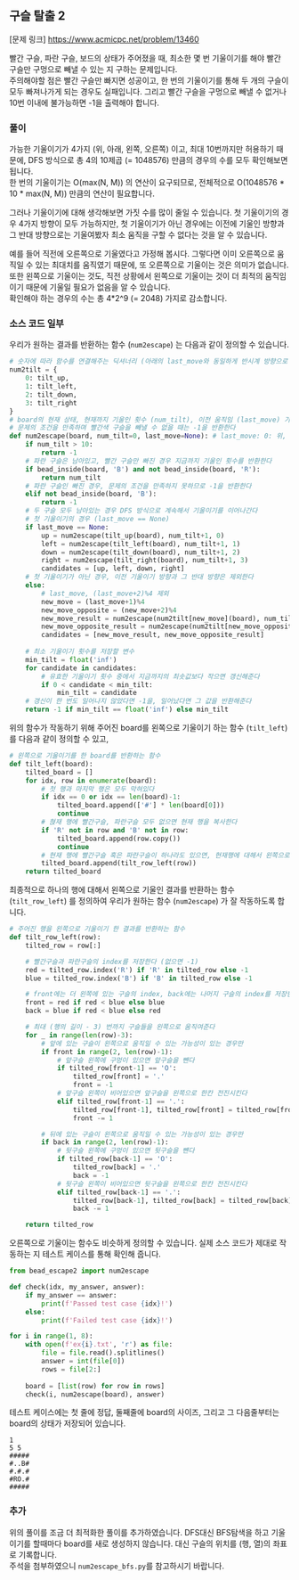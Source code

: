 ## 구슬 탈출 2
[문제 링크] https://www.acmicpc.net/problem/13460  

빨간 구슬, 파란 구슬, 보드의 상태가 주어졌을 때, 최소한 몇 번 기울이기를 해야 빨간 구슬만 구멍으로 빼낼 수 있는 지 구하는 문제입니다.  
주의해야할 점은 빨간 구슬만 빠지면 성공이고, 한 번의 기울이기를 통해 두 개의 구슬이 모두 빠져나가게 되는 경우도 실패입니다. 그리고 빨간 구슬을 구멍으로 빼낼 수 없거나 10번 이내에 불가능하면 -1을 출력해야 합니다.  

### 풀이
가능한 기울이기가 4가지 (위, 아래, 왼쪽, 오른쪽) 이고, 최대 10번까지만 허용하기 때문에, DFS 방식으로 총 4의 10제곱 (= 1048576) 만큼의 경우의 수를 모두 확인해보면 됩니다.  
한 번의 기울이기는 O(max(N, M)) 의 연산이 요구되므로, 전체적으로 O(1048576 * 10 * max(N, M)) 만큼의 연산이 필요합니다.  

그러나 기울이기에 대해 생각해보면 가짓 수를 많이 줄일 수 있습니다. 첫 기울이기의 경우 4가지 방향이 모두 가능하지만, 첫 기울이기가 아닌 경우에는 이전에 기울인 방향과 그 반대 방향으로는 기울여봤자 최소 움직을 구할 수 없다는 것을 알 수 있습니다.  

예를 들어 직전에 오른쪽으로 기울였다고 가정해 봅시다. 그렇다면 이미 오른쪽으로 움직일 수 있는 최대치를 움직였기 때문에, 또 오른쪽으로 기울이는 것은 의미가 없습니다.  
또한 왼쪽으로 기울이는 것도, 직전 상황에서 왼쪽으로 기울이는 것이 더 최적의 움직임이기 때문에 기울일 필요가 없음을 알 수 있습니다.  
확인해야 하는 경우의 수는 총 4*2^9 (= 2048) 가지로 감소합니다.

### 소스 코드 일부
우리가 원하는 결과를 반환하는 함수 (```num2escape```) 는 다음과 같이 정의할 수 있습니다.

```python
# 숫자에 따라 함수를 연결해주는 딕셔너리 (아래의 last_move와 동일하게 반시계 방향으로 숫자를 매겼다)
num2tilt = {
    0: tilt_up,
    1: tilt_left,
    2: tilt_down,
    3: tilt_right
}
# board의 현재 상태, 현재까지 기울인 횟수 (num_tilt), 이전 움직임 (last_move) 가 주어졌을 때, 빨간 구슬을 탈출시킬 수 있는 최소의 기울이기 횟수를 반환하는 함수
# 문제의 조건을 만족하며 빨간색 구슬을 빼낼 수 없을 때는 -1을 반환한다
def num2escape(board, num_tilt=0, last_move=None): # last_move: 0: 위, 1: 왼쪽, 2: 아래, 3: 오른쪽
    if num_tilt > 10:
        return -1
    # 파란 구슬은 남아있고, 빨간 구슬만 빠진 경우 지금까지 기울인 횟수를 반환한다
    if bead_inside(board, 'B') and not bead_inside(board, 'R'):
        return num_tilt
    # 파란 구슬인 빠진 경우, 문제의 조건을 만족하지 못하므로 -1을 반환한다
    elif not bead_inside(board, 'B'):
        return -1
    # 두 구슬 모두 남아있는 경우 DFS 방식으로 계속해서 기울이기를 이어나간다
    # 첫 기울이기의 경우 (last_move == None)
    if last_move == None:
        up = num2escape(tilt_up(board), num_tilt+1, 0)
        left = num2escape(tilt_left(board), num_tilt+1, 1)
        down = num2escape(tilt_down(board), num_tilt+1, 2)
        right = num2escape(tilt_right(board), num_tilt+1, 3)
        candidates = [up, left, down, right]
    # 첫 기울이기가 아닌 경우, 이전 기울이기 방향과 그 반대 방향은 제외한다
    else:
        # last_move, (last_move+2)%4 제외
        new_move = (last_move+1)%4
        new_move_opposite = (new_move+2)%4
        new_move_result = num2escape(num2tilt[new_move](board), num_tilt+1, new_move)
        new_move_opposite_result = num2escape(num2tilt[new_move_opposite](board), num_tilt+1, new_move_opposite)
        candidates = [new_move_result, new_move_opposite_result]
    
    # 최소 기울이기 횟수를 저장할 변수
    min_tilt = float('inf')
    for candidate in candidates:
        # 유효한 기울이기 횟수 중에서 지금까지의 최솟값보다 작으면 갱신해준다
        if 0 < candidate < min_tilt:
            min_tilt = candidate
    # 갱신이 한 번도 일어나지 않았다면 -1을, 일어났다면 그 값을 반환해준다
    return -1 if min_tilt == float('inf') else min_tilt
```

위의 함수가 작동하기 위해 주어진 board를 왼쪽으로 기울이기 하는 함수 (```tilt_left```) 를 다음과 같이 정의할 수 있고,
```python
# 왼쪽으로 기울이기를 한 board를 반환하는 함수
def tilt_left(board):
    tilted_board = []
    for idx, row in enumerate(board):
        # 첫 행과 마지막 행은 모두 막혀있다
        if idx == 0 or idx == len(board)-1:
            tilted_board.append(['#'] * len(board[0]))
            continue
        # 혅재 행에 빨간구슬, 파란구슬 모두 없으면 현재 행을 복사한다
        if 'R' not in row and 'B' not in row:
            tilted_board.append(row.copy())
            continue
        # 현재 행에 빨간구슬 혹은 파란구슬이 하나라도 있으면, 현재행에 대해서 왼쪽으로 기울이기를 해준다슬이 
        tilted_board.append(tilt_row_left(row))
    return tilted_board
```

최종적으로 하나의 행에 대해서 왼쪽으로 기울인 결과를 반환하는 함수 (```tilt_row_left```) 를 정의하여 우리가 원하는 함수 (```num2escape```) 가 잘 작동하도록 합니다.
```python
# 주어진 행을 왼쪽으로 기울이기 한 결과를 반환하는 함수
def tilt_row_left(row):
    tilted_row = row[:]

    # 빨간구슬과 파란구슬의 index를 저장한다 (없으면 -1)
    red = tilted_row.index('R') if 'R' in tilted_row else -1
    blue = tilted_row.index('B') if 'B' in tilted_row else -1

    # front에는 더 왼쪽에 있는 구슬의 index, back에는 나머지 구슬의 index를 저장한다
    front = red if red < blue else blue
    back = blue if red < blue else red

    # 최대 (행의 길이 - 3) 번까지 구슬들을 왼쪽으로 움직여준다
    for _ in range(len(row)-3):
        # 앞에 있는 구슬이 왼쪽으로 움직일 수 있는 가능성이 있는 경우만
        if front in range(2, len(row)-1):
            # 앞구슬 왼쪽에 구멍이 있으면 앞구슬을 뺀다
            if tilted_row[front-1] == 'O':
                tilted_row[front] = '.'
                front = -1
            # 앞구슬 왼쪽이 비어있으면 앞구슬을 왼쪽으로 한칸 전진시킨다
            elif tilted_row[front-1] == '.':
                tilted_row[front-1], tilted_row[front] = tilted_row[front], tilted_row[front-1]
                front -= 1

        # 뒤에 있는 구슬이 왼쪽으로 움직일 수 있는 가능성이 있는 경우만
        if back in range(2, len(row)-1):
            # 뒷구슬 왼쪽에 구멍이 있으면 뒷구슬을 뺸다
            if tilted_row[back-1] == 'O':
                tilted_row[back] = '.'
                back = -1
            # 뒷구슬 왼쪽이 비어있으면 뒷구슬을 왼쪽으로 한칸 전진시킨다
            elif tilted_row[back-1] == '.':
                tilted_row[back-1], tilted_row[back] = tilted_row[back], tilted_row[back-1]
                back -= 1

    return tilted_row
```

오른쪽으로 기울이는 함수도 비슷하게 정의할 수 있습니다. 실제 소스 코드가 제대로 작동하는 지 테스트 케이스를 통해 확인해 줍니다.
```python
from bead_escape2 import num2escape

def check(idx, my_answer, answer):
    if my_answer == answer:
        print(f'Passed test case {idx}!')
    else:
        print(f'Failed test case {idx}!')

for i in range(1, 8):
    with open(f'ex{i}.txt', 'r') as file:
        file = file.read().splitlines()
        answer = int(file[0])
        rows = file[2:]
        
    board = [list(row) for row in rows]
    check(i, num2escape(board), answer)
```

테스트 케이스에는 첫 줄에 정답, 둘째줄에 board의 사이즈, 그리고 그 다음줄부터는 board의 상태가 저장되어 있습니다.
```
1
5 5
#####
#..B#
#.#.#
#RO.#
#####
```

### 추가
위의 풀이를 조금 더 최적화한 풀이를 추가하였습니다. DFS대신 BFS탐색을 하고 기울이기를 할때마다 board를 새로 생성하지 않습니다. 대신 구슬의 위치를 (행, 열)의 좌표로 기록합니다.  
주석을 첨부하였으니 ```num2escape_bfs.py```를 참고하시기 바랍니다.